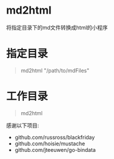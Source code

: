 # md2html

将指定目录下的md文件转换成html的小程序

# 指定目录

> md2html "/path/to/mdFiles"

# 工作目录

> md2html

感谢以下项目:

- github.com/russross/blackfriday
- github.com/hoisie/mustache
- github.com/jteeuwen/go-bindata